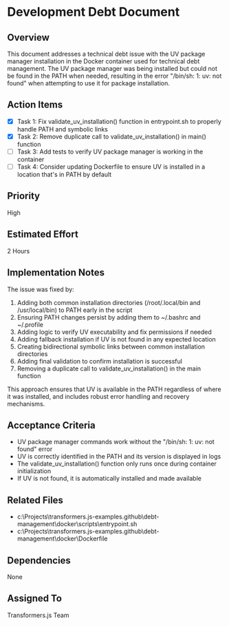 # Development Debt Document

## Overview
This document addresses a technical debt issue with the UV package manager installation in the Docker container used for technical debt management. The UV package manager was being installed but could not be found in the PATH when needed, resulting in the error "/bin/sh: 1: uv: not found" when attempting to use it for package installation.

## Action Items
- [x] Task 1: Fix validate_uv_installation() function in entrypoint.sh to properly handle PATH and symbolic links
- [x] Task 2: Remove duplicate call to validate_uv_installation() in main() function
- [ ] Task 3: Add tests to verify UV package manager is working in the container
- [ ] Task 4: Consider updating Dockerfile to ensure UV is installed in a location that's in PATH by default

## Priority
High

## Estimated Effort
2 Hours

## Implementation Notes
The issue was fixed by:
1. Adding both common installation directories (/root/.local/bin and /usr/local/bin) to PATH early in the script
2. Ensuring PATH changes persist by adding them to ~/.bashrc and ~/.profile
3. Adding logic to verify UV executability and fix permissions if needed
4. Adding fallback installation if UV is not found in any expected location
5. Creating bidirectional symbolic links between common installation directories
6. Adding final validation to confirm installation is successful
7. Removing a duplicate call to validate_uv_installation() in the main function

This approach ensures that UV is available in the PATH regardless of where it was installed, and includes robust error handling and recovery mechanisms.

## Acceptance Criteria
- UV package manager commands work without the "/bin/sh: 1: uv: not found" error
- UV is correctly identified in the PATH and its version is displayed in logs
- The validate_uv_installation() function only runs once during container initialization
- If UV is not found, it is automatically installed and made available

## Related Files
- c:\Projects\transformers.js-examples\.github\debt-management\docker\scripts\entrypoint.sh
- c:\Projects\transformers.js-examples\.github\debt-management\docker\Dockerfile

## Dependencies
None

## Assigned To
Transformers.js Team

<!-- SchemaVersion: 1.0.0 -->
<!-- InstructionSetID: format_dev_debt_docs -->
